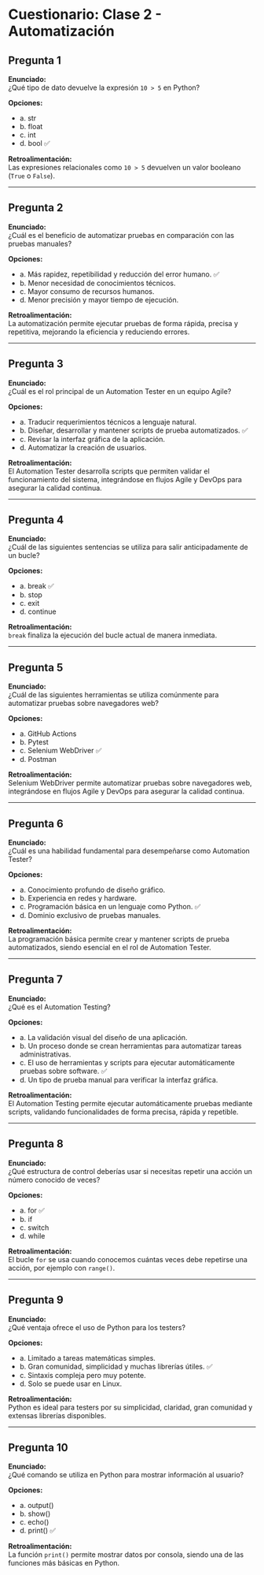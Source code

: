 # Cuestionario: Clase 2 - Automatización



## Pregunta 1

**Enunciado:**  
¿Qué tipo de dato devuelve la expresión `10 > 5` en Python?

**Opciones:**  
- a. str  
- b. float  
- c. int  
- d. bool ✅

**Retroalimentación:**  
Las expresiones relacionales como `10 > 5` devuelven un valor booleano (`True` o `False`).

---

## Pregunta 2

**Enunciado:**  
¿Cuál es el beneficio de automatizar pruebas en comparación con las pruebas manuales?

**Opciones:**  
- a. Más rapidez, repetibilidad y reducción del error humano. ✅  
- b. Menor necesidad de conocimientos técnicos.  
- c. Mayor consumo de recursos humanos.  
- d. Menor precisión y mayor tiempo de ejecución.  

**Retroalimentación:**  
La automatización permite ejecutar pruebas de forma rápida, precisa y repetitiva, mejorando la eficiencia y reduciendo errores.

---

## Pregunta 3

**Enunciado:**  
¿Cuál es el rol principal de un Automation Tester en un equipo Agile?

**Opciones:**  
- a. Traducir requerimientos técnicos a lenguaje natural.  
- b. Diseñar, desarrollar y mantener scripts de prueba automatizados. ✅  
- c. Revisar la interfaz gráfica de la aplicación.  
- d. Automatizar la creación de usuarios.  

**Retroalimentación:**  
El Automation Tester desarrolla scripts que permiten validar el funcionamiento del sistema, integrándose en flujos Agile y DevOps para asegurar la calidad continua.

---

## Pregunta 4

**Enunciado:**  
¿Cuál de las siguientes sentencias se utiliza para salir anticipadamente de un bucle?

**Opciones:**  
- a. break ✅  
- b. stop  
- c. exit  
- d. continue  

**Retroalimentación:**  
`break` finaliza la ejecución del bucle actual de manera inmediata.

---

## Pregunta 5

**Enunciado:**  
¿Cuál de las siguientes herramientas se utiliza comúnmente para automatizar pruebas sobre navegadores web?

**Opciones:**  
- a. GitHub Actions  
- b. Pytest  
- c. Selenium WebDriver ✅  
- d. Postman  

**Retroalimentación:**  
Selenium WebDriver permite automatizar pruebas sobre navegadores web, integrándose en flujos Agile y DevOps para asegurar la calidad continua.

---

## Pregunta 6

**Enunciado:**  
¿Cuál es una habilidad fundamental para desempeñarse como Automation Tester?

**Opciones:**  
- a. Conocimiento profundo de diseño gráfico.  
- b. Experiencia en redes y hardware.  
- c. Programación básica en un lenguaje como Python. ✅  
- d. Dominio exclusivo de pruebas manuales.  

**Retroalimentación:**  
La programación básica permite crear y mantener scripts de prueba automatizados, siendo esencial en el rol de Automation Tester.

---

## Pregunta 7

**Enunciado:**  
¿Qué es el Automation Testing?

**Opciones:**  
- a. La validación visual del diseño de una aplicación.  
- b. Un proceso donde se crean herramientas para automatizar tareas administrativas.  
- c. El uso de herramientas y scripts para ejecutar automáticamente pruebas sobre software. ✅  
- d. Un tipo de prueba manual para verificar la interfaz gráfica.  

**Retroalimentación:**  
El Automation Testing permite ejecutar automáticamente pruebas mediante scripts, validando funcionalidades de forma precisa, rápida y repetible.

---

## Pregunta 8

**Enunciado:**  
¿Qué estructura de control deberías usar si necesitas repetir una acción un número conocido de veces?

**Opciones:**  
- a. for ✅  
- b. if  
- c. switch  
- d. while  

**Retroalimentación:**  
El bucle `for` se usa cuando conocemos cuántas veces debe repetirse una acción, por ejemplo con `range()`.

---

## Pregunta 9

**Enunciado:**  
¿Qué ventaja ofrece el uso de Python para los testers?

**Opciones:**  
- a. Limitado a tareas matemáticas simples.  
- b. Gran comunidad, simplicidad y muchas librerías útiles. ✅  
- c. Sintaxis compleja pero muy potente.  
- d. Solo se puede usar en Linux.  

**Retroalimentación:**  
Python es ideal para testers por su simplicidad, claridad, gran comunidad y extensas librerías disponibles.

---

## Pregunta 10

**Enunciado:**  
¿Qué comando se utiliza en Python para mostrar información al usuario?

**Opciones:**  
- a. output()  
- b. show()  
- c. echo()  
- d. print() ✅  

**Retroalimentación:**  
La función `print()` permite mostrar datos por consola, siendo una de las funciones más básicas en Python.

